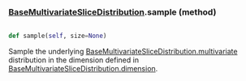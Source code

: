 ### [BaseMultivariateSliceDistribution](BaseMultivariateSliceDistribution.md).sample (method)


```py

def sample(self, size=None)

```



Sample the underlying [BaseMultivariateSliceDistribution.multivariate](BaseMultivariateSliceDistribution.multivariate.md) distribution in the dimension
defined in [BaseMultivariateSliceDistribution.dimension](BaseMultivariateSliceDistribution.dimension.md).

